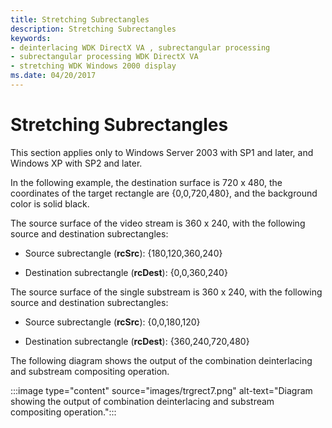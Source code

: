 ```yaml
---
title: Stretching Subrectangles
description: Stretching Subrectangles
keywords:
- deinterlacing WDK DirectX VA , subrectangular processing
- subrectangular processing WDK DirectX VA
- stretching WDK Windows 2000 display
ms.date: 04/20/2017
---
```


# Stretching Subrectangles

This section applies only to Windows Server 2003 with SP1 and later, and Windows XP with SP2 and later.

In the following example, the destination surface is 720 x 480, the coordinates of the target rectangle are {0,0,720,480}, and the background color is solid black.

The source surface of the video stream is 360 x 240, with the following source and destination subrectangles:

* Source subrectangle (**rcSrc**): {180,120,360,240}

* Destination subrectangle (**rcDest**): {0,0,360,240}

The source surface of the single substream is 360 x 240, with the following source and destination subrectangles:

* Source subrectangle (**rcSrc**): {0,0,180,120}

* Destination subrectangle (**rcDest**): {360,240,720,480}

The following diagram shows the output of the combination deinterlacing and substream compositing operation.

:::image type="content" source="images/trgrect7.png" alt-text="Diagram showing the output of combination deinterlacing and substream compositing operation.":::
